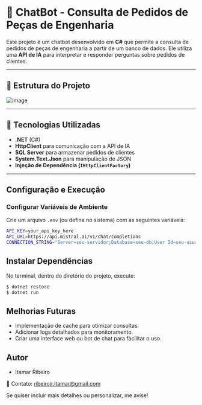 # 🔧 ChatBot - Consulta de Pedidos de Peças de Engenharia

Este projeto é um chatbot desenvolvido em **C#** que permite a consulta de pedidos de peças de engenharia a partir de um banco de dados. Ele utiliza uma **API de IA** para interpretar e responder perguntas sobre pedidos de clientes.

---

## 📂 Estrutura do Projeto

![image](https://github.com/user-attachments/assets/104966d8-0556-416d-ae83-ae2bb8b52b14)


---

## 🚀 Tecnologias Utilizadas

- **.NET** (C#)
- **HttpClient** para comunicação com a API de IA
- **SQL Server** para armazenar pedidos de clientes
- **System.Text.Json** para manipulação de JSON
- **Injeção de Dependência (`IHttpClientFactory`)**

---

## Configuração e Execução

### Configurar Variáveis de Ambiente  
Crie um arquivo `.env` (ou defina no sistema) com as seguintes variáveis:

```sh
API_KEY=your_api_key_here
API_URL=https://api.mistral.ai/v1/chat/completions
CONNECTION_STRING="Server=seu-servidor;Database=seu-db;User Id=seu-usuario;Password=sua-senha;"
```
## Instalar Dependências

No terminal, dentro do diretório do projeto, execute:

```sh
$ dotnet restore
$ dotnet run
```

## Melhorias Futuras
- Implementação de cache para otimizar consultas.
- Adicionar logs detalhados para monitoramento.
- Criar uma interface web ou bot de chat para facilitar o uso.

## Autor
- Itamar Ribeiro

📧 Contato: ribeirojr.itamar@gmail.com


Se quiser incluir mais detalhes ou personalizar, me avise!
